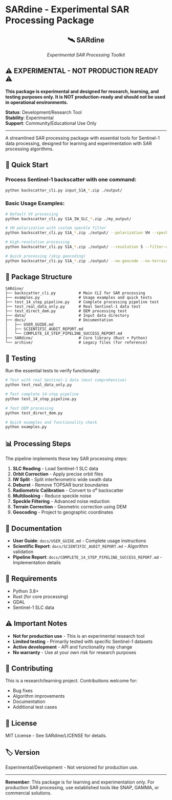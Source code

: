 # SARdine - Experimental SAR Processing Package

<div align="center">
  <h2>🛰️ SARdine</h2>
  <p><em>Experimental SAR Processing Toolkit</em></p>
</div>

## ⚠️ **EXPERIMENTAL - NOT PRODUCTION READY** ⚠️

**This package is experimental and designed for research, learning, and testing purposes only. It is NOT production-ready and should not be used in operational environments.**

**Status**: Development/Research Tool  
**Stability**: Experimental  
**Support**: Community/Educational Use Only

---

A streamlined SAR processing package with essential tools for Sentinel-1 data processing, designed for learning and experimentation with SAR processing algorithms.

## 🎯 Quick Start

### Process Sentinel-1 backscatter with one command:

```bash
python backscatter_cli.py input_S1A_*.zip ./output/
```

### Basic Usage Examples:

```bash
# Default VV processing
python backscatter_cli.py S1A_IW_SLC_*.zip ./my_output/

# VH polarization with custom speckle filter
python backscatter_cli.py S1A_*.zip ./output/ --polarization VH --speckle-filter lee

# High-resolution processing
python backscatter_cli.py S1A_*.zip ./output/ --resolution 5 --filter-window 5

# Quick processing (skip geocoding)
python backscatter_cli.py S1A_*.zip ./output/ --no-geocode --no-terrain-flatten
```

## 📁 Package Structure

```
SARdine/
├── backscatter_cli.py          # Main CLI for SAR processing
├── examples.py                 # Usage examples and quick tests
├── test_14_step_pipeline.py    # Complete processing pipeline test
├── test_real_data_only.py      # Real Sentinel-1 data test
├── test_direct_dem.py          # DEM processing test
├── data/                       # Input data directory
├── docs/                       # Documentation
│   ├── USER_GUIDE.md
│   ├── SCIENTIFIC_AUDIT_REPORT.md
│   └── COMPLETE_14_STEP_PIPELINE_SUCCESS_REPORT.md
├── SARdine/                    # Core library (Rust + Python)
└── archive/                    # Legacy files (for reference)
```

## 🧪 Testing

Run the essential tests to verify functionality:

```bash
# Test with real Sentinel-1 data (most comprehensive)
python test_real_data_only.py

# Test complete 14-step pipeline
python test_14_step_pipeline.py

# Test DEM processing
python test_direct_dem.py

# Quick examples and functionality check
python examples.py
```

## 📊 Processing Steps

The pipeline implements these key SAR processing steps:

1. **SLC Reading** - Load Sentinel-1 SLC data
2. **Orbit Correction** - Apply precise orbit files
3. **IW Split** - Split interferometric wide swath data
4. **Deburst** - Remove TOPSAR burst boundaries
5. **Radiometric Calibration** - Convert to σ⁰ backscatter
6. **Multilooking** - Reduce speckle noise
7. **Speckle Filtering** - Advanced noise reduction
8. **Terrain Correction** - Geometric correction using DEM
9. **Geocoding** - Project to geographic coordinates

## 📖 Documentation

- **User Guide**: `docs/USER_GUIDE.md` - Complete usage instructions
- **Scientific Report**: `docs/SCIENTIFIC_AUDIT_REPORT.md` - Algorithm validation
- **Pipeline Report**: `docs/COMPLETE_14_STEP_PIPELINE_SUCCESS_REPORT.md` - Implementation details

## 🔧 Requirements

- Python 3.8+
- Rust (for core processing)
- GDAL
- Sentinel-1 SLC data

## ⚠️ Important Notes

- **Not for production use** - This is an experimental research tool
- **Limited testing** - Primarily tested with specific Sentinel-1 datasets
- **Active development** - API and functionality may change
- **No warranty** - Use at your own risk for research purposes

## 🤝 Contributing

This is a research/learning project. Contributions welcome for:
- Bug fixes
- Algorithm improvements
- Documentation
- Additional test cases

## 📄 License

MIT License - See SARdine/LICENSE for details.

## 🏷️ Version

Experimental/Development - Not versioned for production use.

---

**Remember**: This package is for learning and experimentation only. For production SAR processing, use established tools like SNAP, GAMMA, or commercial solutions.
